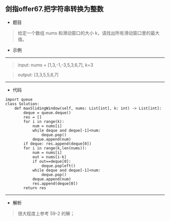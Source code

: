 剑指offer67.把字符串转换为整数
----------
 - 题目
>给定一个数组 nums 和滑动窗口的大小 k，请找出所有滑动窗口里的最大值。

 - 示例
 ----------
>input: nums = [1,3,-1,-3,5,3,6,7], k=3

> output: [3,3,5,5,6,7]
 ----------
 - 代码
 >
>
    import queue
    class Solution:
        def maxSlidingWindow(self, nums: List[int], k: int) -> List[int]:
            deque = queue.deque()
            res = []
            for i in range(k):
                num = nums[i]
                while deque and deque[-1]<num:
                    deque.pop()
                deque.append(num)
            if deque: res.append(deque[0])
            for i in range(k,len(nums)):
                num = nums[i]
                out = nums[i-k]
                if out==deque[0]:
                    deque.popleft()
                while deque and deque[-1]<num:
                    deque.pop()
                deque.append(num)
                res.append(deque[0])
            return res
    
 ----------
 - 解析
 > 很大程度上参考 59-2 的解；